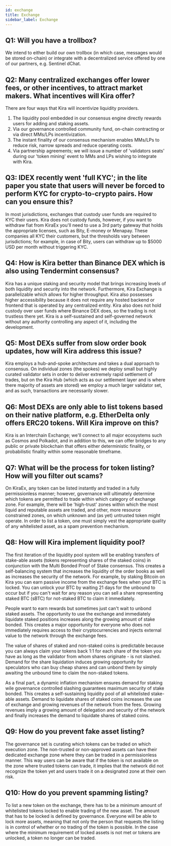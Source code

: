 ```yaml
---
id: exchange
title: Exchange
sidebar_label: Exchange
---
```


## Q1: Will you have a trollbox?

We intend to either build our own trollbox (in which case, messages would be stored on-chain) or integrate with a 
decentralized service offered by one of our partners, e.g. Sentinel dChat.

## Q2: Many centralized exchanges offer lower fees, or other incentives, to attract market makers. What incentives will Kira offer?

There are four ways that Kira will incentivize liquidity providers.

1. The liquidity pool embedded in our consensus engine directly rewards users for adding and staking assets.
2. Via our governance controlled community fund, on-chain contracting or via direct MMs/LPs incentivization.
3. The instant finality of our consensus mechanism enables MMs/LPs to reduce risk, narrow spreads and reduce operating costs.
4. Via partnership agreements; we will issue a number of 'validators seats' during our 'token mining' event to MMs and LPs wishing to integrate with Kira.

## Q3: IDEX recently went 'full KYC'; in the lite paper you state that users will never be forced to perform KYC for crypto-to-crypto pairs. How can you ensure this?

In most jurisdictions, exchanges that custody user funds are required to KYC their users. 
Kira does not custody funds, however, if you want to withdraw fiat from KiraEx you'll need 
to use a 3rd party gateway that holds the appropriate licenses, such as Bity, E-money or Menapay. 
These companies all KYC their customers, but the thresholds vary between jurisdictions; for 
example, in case of Bity, users can withdraw up to $5000 USD per month without triggering KYC.

## Q4: How is Kira better than Binance DEX which is also using Tendermint consensus?

Kira has a unique staking and security model that brings increasing levels of both liquidity and 
security into the network. Furthermore, Kira Exchange is parallelizable which allows for higher
throughput. Kira also possesses higher accessibility because it does not require any hosted
backend or frontend that is operated by any centralized entity. Kira also does not hold custody
over user funds where Binance DEX does, so the trading is not trustless there yet. Kira is a 
self-sustained and self-governed network without any authority controlling any aspect of it, 
including the development.

## Q5: Most DEXs suffer from slow order book updates, how will Kira address this issue?

Kira employs a hub-and-spoke architecture and takes a dual approach to consensus. On 
individual zones (the spokes) we deploy small but highly curated validator sets in order to deliver 
extremely rapid settlement of trades, but on the Kira Hub (which acts as our settlement layer and is 
where there majority of assets are stored) we employ a much larger validator set, and as such,
transactions are necessarily slower.

## Q6: Most DEXs are only able to list tokens based on their native platform, e.g. EtherDelta only offers ERC20 tokens. Will Kira improve on this?

Kira is an Interchain Exchange; we'll connect to all major ecosystems such as Cosmos and 
Polkadot, and in addition to this, we can offer bridges to any public or private blockchain 
that offers either deterministic finality, or probabilistic finality within some reasonable 
timeframe.

## Q7: What will be the process for token listing? How will you filter out scams?

On KiraEx, any token can be listed instantly and traded in a fully permissionless manner; however, governance 
will ultimately determine which tokens are permitted to trade within which category of exchange zone. For 
example, there will be 'high-trust' zones within which the most liquid and reputable assets are traded, 
and other, more resource constrained zones, on which unknown and (as yet) untrusted token might operate. 
In order to list a token, one must simply vest the appropriate quality of any whitelisted asset, as a 
spam prevention mechanism.

## Q8: How will Kira implement liquidity pool?

The first iteration of the liquidity pool system will be enabling transfers of stake-able
assets (tokens representing shares of the staked coins) in conjunction with the Multi Bonded
Proof of Stake consensus. This creates a self-balancing system that increases the liquidity of the
order books as well as increases the security of the network.
For example, by staking Bitcoin on Kira you can earn passive income from the exchange fees
when your BTC is locked. You can unlock your BTC by waiting 21 days for the unbound to occur
but if you can't wait for any reason you can sell a share representing staked BTC (sBTC) for
not-staked BTC to claim it immediately.

People want to earn rewards but sometimes just can't wait to unbond staked assets. The
opportunity to use the exchange and immediately liquidate staked positions increases along
the growing amount of stake bonded. This creates a major opportunity for everyone who does not
immediately requires access to their cryptocurrencies and injects external value to the network
through the exchange fees.

The value of shares of staked and non-staked coins is predictable because you can always
claim your tokens back 1:1 for each share of the token you have as long as the validator from
whom shares originate - is not slashed. Demand for the share liquidation induces growing
opportunity for speculators who can buy cheap shares and can unbond them by simply
awaiting the unbound time to claim the non-staked tokens.

As a final part, a dynamic inflation mechanism ensures demand for staking wile governance
controlled slashing guarantees maximum security of stake bonded. This creates a self-sustaining liquidity pool of all whitelisted stake-able assets. Demand to liquidate shares of
staked coins increases the use of exchange and growing revenues of the network from the fees.
Growing revenues imply a growing amount of delegation and security of the network and finally
increases the demand to liquidate shares of staked coins.

## Q9: How do you prevent fake asset listing?

The governance set is curating which tokens can be traded on which execution zone.
The non-trusted or non-approved assets can have their dedicated exchange zone where
they can be traded in a permissionless manner. This way users can be aware that if the token is not
available on the zone where trusted tokens can trade, it implies that the network did not
recognize the token yet and users trade it on a designated zone at their own risk.

## Q10: How do you prevent spamming listing?

To list a new token on the exchange, there has to be a minimum amount of
whitelisted tokens locked to enable trading of the new asset. The amount that has to be
locked is defined by governance. Everyone will be able to lock more assets, meaning that
not only the person that requests the listing is in control of whether or no trading of the token is
possible. In the case where the minimum requirement of locked assets is not met or tokens are
unlocked, a token no longer can be traded.
